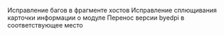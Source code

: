 Исправление багов в фрагменте хостов
Исправление сплющивания карточки информации о модуле
Перенос версии byedpi в соответствующее место
